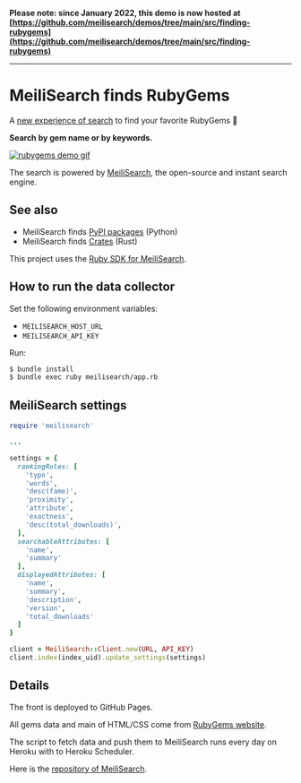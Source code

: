 **Please note: since January 2022, this demo is now hosted at [https://github.com/meilisearch/demos/tree/main/src/finding-rubygems](https://github.com/meilisearch/demos/tree/main/src/finding-rubygems)**

---


# MeiliSearch finds RubyGems

A [new experience of search](https://rubygems.meilisearch.com) to find your favorite RubyGems 🎉

**Search by gem name or by keywords.**

[![rubygems demo gif](misc/rubygems.gif)](https://rubygems.meilisearch.com)

The search is powered by [MeiliSearch](https://github.com/meilisearch/MeiliSearch), the open-source and instant search engine.

## See also

- MeiliSearch finds [PyPI packages](https://pypi.meilisearch.com/) (Python)
- MeiliSearch finds [Crates](https://crates.meilisearch.com/) (Rust)

This project uses the [Ruby SDK for MeiliSearch](https://github.com/meilisearch/meilisearch-ruby).

## How to run the data collector

Set the following environment variables:

- `MEILISEARCH_HOST_URL`
- `MEILISEARCH_API_KEY`

Run:

```bash
$ bundle install
$ bundle exec ruby meilisearch/app.rb
```

## MeiliSearch settings

```ruby
require 'meilisearch'

...

settings = {
  rankingRules: [
    'typo',
    'words',
    'desc(fame)',
    'proximity',
    'attribute',
    'exactness',
    'desc(total_downloads)',
  ],
  searchableAttributes: [
    'name',
    'summary'
  ],
  displayedAttributes: [
    'name',
    'summary',
    'description',
    'version',
    'total_downloads'
  ]
}

client = MeiliSearch::Client.new(URL, API_KEY)
client.index(index_uid).update_settings(settings)
```

## Details

The front is deployed to GitHub Pages.

All gems data and main of HTML/CSS come from [RubyGems website](https://rubygems.org/).

The script to fetch data and push them to MeiliSearch runs every day on Heroku with to Heroku Scheduler.

Here is the [repository of MeiliSearch](https://github.com/meilisearch/MeiliSearch).
